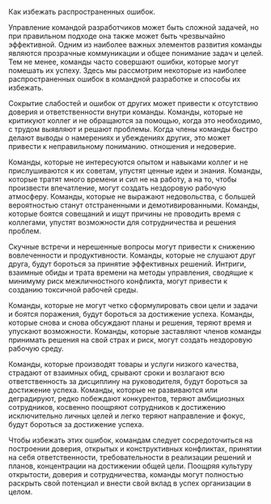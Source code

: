 Как избежать распространенных ошибок.

Управление командой разработчиков может быть сложной задачей, но при правильном подходе она также может быть чрезвычайно эффективной. Одним из наиболее важных элементов  развития команды являются прозрачные коммуникации и общее понимание задач и целей. Тем не менее, команды часто совершают ошибки, которые могут помешать их успеху. Здесь мы рассмотрим некоторые из наиболее распространенных ошибок в командной разработке и способы их избежать.

Сокрытие слабостей и ошибок от других может привести к отсутствию доверия и ответственности внутри команды. Команды, которые не критикуют коллег и не обращаются за помощью, когда это необходимо, с трудом выявляют и решают проблемы. Когда члены команды быстро делают выводы о намерениях и убеждениях других, это может привести к неправильному пониманию.
отношения и недоверие.

Команды, которые не интересуются опытом и навыками коллег и не прислушиваются к их советам, упустят ценные идеи и знания. Команды, которые тратят много времени и сил не на работу, а на то, чтобы произвести впечатление, могут создать нездоровую рабочую атмосферу. Команды, которые не выражают недовольства, с большей вероятностью станут отстраненными и демотивированными. Команды, которые боятся совещаний и ищут причины не проводить время с коллегами, упустят возможности для сотрудничества и решения проблем.

Скучные встречи и нерешенные вопросы могут привести к снижению вовлеченности и продуктивности. Команды, которые не слушают друг друга, будут бороться за принятие эффективных решений. Интриги, взаимные обиды и трата времени на методы управления, сводящие к минимуму риск межличностного конфликта, могут привести к созданию токсичной рабочей среды.

Команды, которые не могут четко сформулировать свои цели и задачи и боятся поражения, будут бороться за достижение успеха. Команды, которые снова и снова обсуждают планы и решения, теряют время и упускают возможности. Команды, которые заставляют членов команды принимать решения на свой страх и риск, могут создать нездоровую рабочую среду.

Команды, которые производят товары и услуги низкого качества, страдают от взаимных обид, срывают сроки и возлагают всю ответственность за дисциплину на руководителя, будут бороться за достижение успеха. Команды, которые не развиваются или деградируют, редко побеждают конкурентов, теряют амбициозных сотрудников, косвенно поощряют сотрудников к достижению исключительно личных целей и легко теряют направление и фокус, будут бороться за достижение успеха.

Чтобы избежать этих ошибок, командам следует сосредоточиться на построении доверия, открытых и конструктивных конфликтах, принятии на себя ответственности, требовательности в реализации решений и планов, концентрации на достижении общей цели. Поощряя культуру открытости, доверия и сотрудничества, команды могут полностью раскрыть свой потенциал и внести свой вклад в успех организации в целом.







